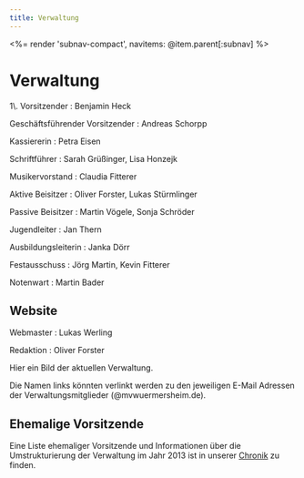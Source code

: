 ```yaml
---
title: Verwaltung
---
```


<%= render 'subnav-compact', navitems: @item.parent[:subnav] %>

# Verwaltung

<div class="pure-g-r">
<div class="pure-u-1-3" markdown="1">
1\. Vorsitzender
: Benjamin Heck

Geschäftsführender Vorsitzender
: Andreas Schorpp

Kassiererin
: Petra Eisen

Schriftführer
: Sarah Grüßinger, Lisa Honzejk

Musikervorstand
: Claudia Fitterer

Aktive Beisitzer
: Oliver Forster, Lukas Stürmlinger

Passive Beisitzer
: Martin Vögele, Sonja Schröder

Jugendleiter
: Jan Thern

Ausbildungsleiterin
: Janka Dörr

Festausschuss
: Jörg Martin, Kevin Fitterer

Notenwart
: Martin Bader

## Website

Webmaster
: Lukas Werling

Redaktion
: Oliver Forster
</div>

<div class="pure-u-2-3 tmp" markdown="1">
Hier ein Bild der aktuellen Verwaltung.

Die Namen links könnten verlinkt werden zu den jeweiligen E-Mail Adressen der Verwaltungsmitglieder (@mvwuermersheim.de).
</div>
</div>

## Ehemalige Vorsitzende

Eine Liste ehemaliger Vorsitzende und Informationen über die Umstrukturierung der Verwaltung im Jahr 2013 ist in unserer [Chronik](../chronik/) zu finden.
